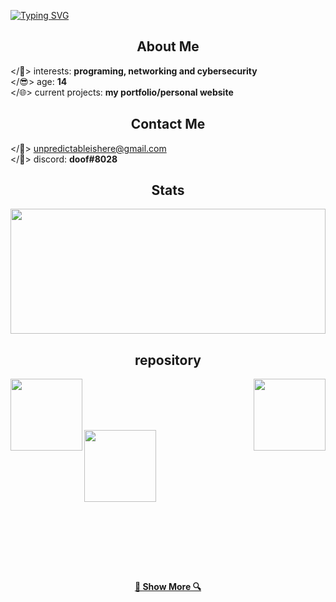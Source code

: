 [![Typing SVG](https://readme-typing-svg.herokuapp.com?color=%23FF5B5B&duration=3500&center=true&vCenter=true&lines=hello+world+I'm+%3C%2Fisaac%3E;some+random+tech+nerd)](https://git.io/typing-svg)
<br>


<h2 align="center">About Me</h2>

</📌> interests: **programing, networking and cybersecurity**
<br>
</😎> age: **14**
<br>
</🌐> current projects: **my portfolio/personal website**


<h2 align="center">Contact Me</h2>

</📨> unpredictableishere@gmail.com
<br>
</🔵> discord: **doof#8028**

<h2 align="center">Stats</h2>

<a href="https://github.com/anuraghazra/github-readme-stats" title="Go to Source"><img width="100%" height="200" src="https://github-readme-stats.vercel.app/api?username=stickman-dev&show_icons=true&theme=gotham"></a>


<h2 align="center">repository</h2>

<p width="100%" align="center">
  <a align="left" href="https://github.com/stickman-dev/omegle-ip-graber" title="Omegle ip Graber"><img align="left" height="115" src="https://github-readme-stats.vercel.app/api/pin/?username=stickman-dev&repo=omegle-ip-graber&theme=gotham"></a> <a align="right" href="https://github.com/stickman-dev/isaac-johnson"  title="isaac-johnson.com"><img align="right" height="115" src="https://github-readme-stats.vercel.app/api/pin/?username=stickman-dev&repo=isaac-johnson&theme=gotham"></a>
  <br><br><br><br>
<p width="100%" align="center">
  <a align="left" href="https://github.com/stickman-dev/doof-discord-bot" title="Omegle ip Graber"><img align="left" height="115" src="https://github-readme-stats.vercel.app/api/pin/?username=stickman-dev&repo=doof-discord-bot&theme=gotham"></a>
</p>





<br><br><br><br><br><br><br><br><br><br><br><br><br>
<h4 align="center"><a href=https://github.com/stickman-dev?tab=repositories title="Show Repositories">🔎 Show More 🔍</a></h4>
